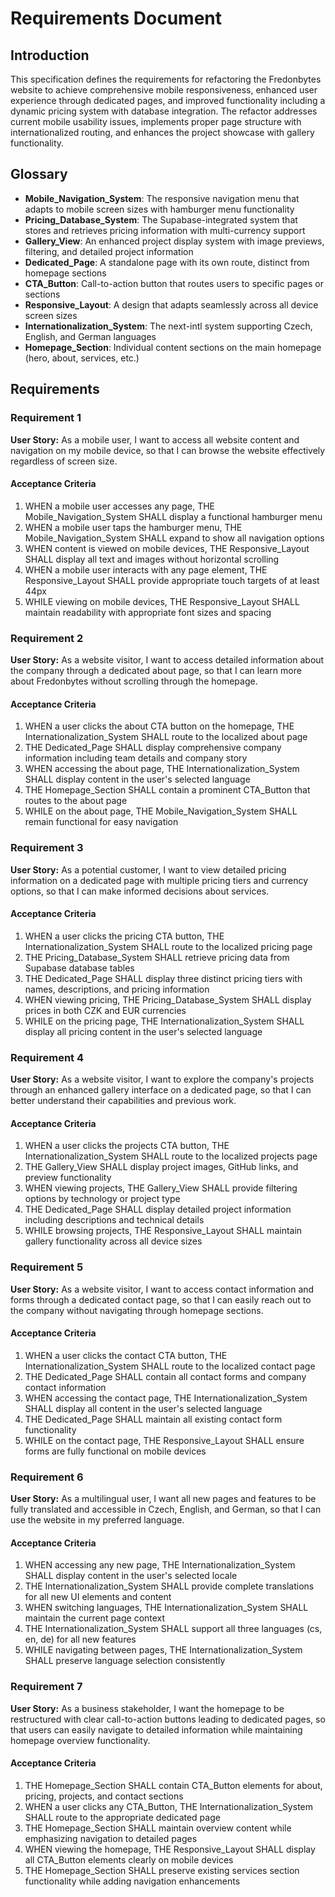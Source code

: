 # Requirements Document

## Introduction

This specification defines the requirements for refactoring the Fredonbytes website to achieve comprehensive mobile responsiveness, enhanced user experience through dedicated pages, and improved functionality including a dynamic pricing system with database integration. The refactor addresses current mobile usability issues, implements proper page structure with internationalized routing, and enhances the project showcase with gallery functionality.

## Glossary

- **Mobile_Navigation_System**: The responsive navigation menu that adapts to mobile screen sizes with hamburger menu functionality
- **Pricing_Database_System**: The Supabase-integrated system that stores and retrieves pricing information with multi-currency support
- **Gallery_View**: An enhanced project display system with image previews, filtering, and detailed project information
- **Dedicated_Page**: A standalone page with its own route, distinct from homepage sections
- **CTA_Button**: Call-to-action button that routes users to specific pages or sections
- **Responsive_Layout**: A design that adapts seamlessly across all device screen sizes
- **Internationalization_System**: The next-intl system supporting Czech, English, and German languages
- **Homepage_Section**: Individual content sections on the main homepage (hero, about, services, etc.)

## Requirements

### Requirement 1

**User Story:** As a mobile user, I want to access all website content and navigation on my mobile device, so that I can browse the website effectively regardless of screen size.

#### Acceptance Criteria

1. WHEN a mobile user accesses any page, THE Mobile_Navigation_System SHALL display a functional hamburger menu
2. WHEN a mobile user taps the hamburger menu, THE Mobile_Navigation_System SHALL expand to show all navigation options
3. WHEN content is viewed on mobile devices, THE Responsive_Layout SHALL display all text and images without horizontal scrolling
4. WHEN a mobile user interacts with any page element, THE Responsive_Layout SHALL provide appropriate touch targets of at least 44px
5. WHILE viewing on mobile devices, THE Responsive_Layout SHALL maintain readability with appropriate font sizes and spacing

### Requirement 2

**User Story:** As a website visitor, I want to access detailed information about the company through a dedicated about page, so that I can learn more about Fredonbytes without scrolling through the homepage.

#### Acceptance Criteria

1. WHEN a user clicks the about CTA button on the homepage, THE Internationalization_System SHALL route to the localized about page
2. THE Dedicated_Page SHALL display comprehensive company information including team details and company story
3. WHEN accessing the about page, THE Internationalization_System SHALL display content in the user's selected language
4. THE Homepage_Section SHALL contain a prominent CTA_Button that routes to the about page
5. WHILE on the about page, THE Mobile_Navigation_System SHALL remain functional for easy navigation

### Requirement 3

**User Story:** As a potential customer, I want to view detailed pricing information on a dedicated page with multiple pricing tiers and currency options, so that I can make informed decisions about services.

#### Acceptance Criteria

1. WHEN a user clicks the pricing CTA button, THE Internationalization_System SHALL route to the localized pricing page
2. THE Pricing_Database_System SHALL retrieve pricing data from Supabase database tables
3. THE Dedicated_Page SHALL display three distinct pricing tiers with names, descriptions, and pricing information
4. WHEN viewing pricing, THE Pricing_Database_System SHALL display prices in both CZK and EUR currencies
5. WHILE on the pricing page, THE Internationalization_System SHALL display all pricing content in the user's selected language

### Requirement 4

**User Story:** As a website visitor, I want to explore the company's projects through an enhanced gallery interface on a dedicated page, so that I can better understand their capabilities and previous work.

#### Acceptance Criteria

1. WHEN a user clicks the projects CTA button, THE Internationalization_System SHALL route to the localized projects page
2. THE Gallery_View SHALL display project images, GitHub links, and preview functionality
3. WHEN viewing projects, THE Gallery_View SHALL provide filtering options by technology or project type
4. THE Dedicated_Page SHALL display detailed project information including descriptions and technical details
5. WHILE browsing projects, THE Responsive_Layout SHALL maintain gallery functionality across all device sizes

### Requirement 5

**User Story:** As a website visitor, I want to access contact information and forms through a dedicated contact page, so that I can easily reach out to the company without navigating through homepage sections.

#### Acceptance Criteria

1. WHEN a user clicks the contact CTA button, THE Internationalization_System SHALL route to the localized contact page
2. THE Dedicated_Page SHALL contain all contact forms and company contact information
3. WHEN accessing the contact page, THE Internationalization_System SHALL display all content in the user's selected language
4. THE Dedicated_Page SHALL maintain all existing contact form functionality
5. WHILE on the contact page, THE Responsive_Layout SHALL ensure forms are fully functional on mobile devices

### Requirement 6

**User Story:** As a multilingual user, I want all new pages and features to be fully translated and accessible in Czech, English, and German, so that I can use the website in my preferred language.

#### Acceptance Criteria

1. WHEN accessing any new page, THE Internationalization_System SHALL display content in the user's selected locale
2. THE Internationalization_System SHALL provide complete translations for all new UI elements and content
3. WHEN switching languages, THE Internationalization_System SHALL maintain the current page context
4. THE Internationalization_System SHALL support all three languages (cs, en, de) for all new features
5. WHILE navigating between pages, THE Internationalization_System SHALL preserve language selection consistently

### Requirement 7

**User Story:** As a business stakeholder, I want the homepage to be restructured with clear call-to-action buttons leading to dedicated pages, so that users can easily navigate to detailed information while maintaining homepage overview functionality.

#### Acceptance Criteria

1. THE Homepage_Section SHALL contain CTA_Button elements for about, pricing, projects, and contact sections
2. WHEN a user clicks any CTA_Button, THE Internationalization_System SHALL route to the appropriate dedicated page
3. THE Homepage_Section SHALL maintain overview content while emphasizing navigation to detailed pages
4. WHEN viewing the homepage, THE Responsive_Layout SHALL display all CTA_Button elements clearly on mobile devices
5. THE Homepage_Section SHALL preserve existing services section functionality while adding navigation enhancements